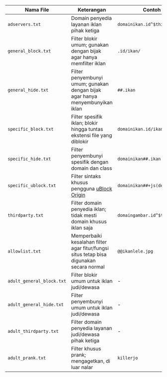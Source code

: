 | Nama File                     | Keterangan                                                                 | Contoh                                   |
|-------------------------------|---------------------------------------------------------------------------|------------------------------------------|
| `adservers.txt`              | Domain penyedia layanan iklan pihak ketiga                               | `domainikan.id^$thirdparty`             |
| `general_block.txt`          | Filter blokir umum; gunakan dengan bijak agar hanya memfilter iklan      | `.id/ikan/`                              |
| `general_hide.txt`           | Filter penyembunyi umum; gunakan dengan bijak agar hanya menyembunyikan iklan | `##.ikan`                               |
| `specific_block.txt`         | Filter spesifik iklan; blokir hingga tuntas ekstensi file yang diblokir  | `domainikan.id/ikan.jpg`                |
| `specific_hide.txt`          | Filter penyembunyi spesifik dengan domain dan class                      | `domainikan##.ikan`                      |
| `specific_ublock.txt`        | Filter sintaks khusus pengguna [uBlock Origin](https://github.com/gorhill/uBlock/wiki/Static-filter-syntax) | `domainikan##+js(defuser.js)`           |
| `thirdparty.txt`             | Filter domain penyedia iklan; tidak mesti domain khusus iklan saja       | `domaingambar.id^$thirdparty`           |
| `allowlist.txt`              | Memperbaiki kesalahan filter agar fitur/fungsi situs tetap bisa digunakan secara normal | `@@ikanlele.jpg`                         |
| `adult_general_block.txt`    | Filter blokir umum untuk iklan judi/dewasa                                 | -                                        |
| `adult_general_hide.txt`     | Filter penyembunyi umum untuk iklan judi/dewasa                            | -                                        |
| `adult_thirdparty.txt`       | Filter domain penyedia layanan judi/dewasa pihak ketiga                    | -                                        |
| `adult_prank.txt`            | Filter khusus prank; mengagetkan, di luar nalar                         | `killerjo`                               |
